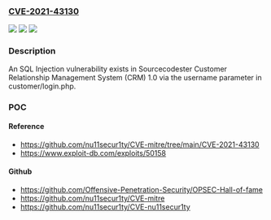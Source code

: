 ### [CVE-2021-43130](https://cve.mitre.org/cgi-bin/cvename.cgi?name=CVE-2021-43130)
![](https://img.shields.io/static/v1?label=Product&message=n%2Fa&color=blue)
![](https://img.shields.io/static/v1?label=Version&message=n%2Fa&color=blue)
![](https://img.shields.io/static/v1?label=Vulnerability&message=n%2Fa&color=brighgreen)

### Description

An SQL Injection vulnerability exists in Sourcecodester Customer Relationship Management System (CRM) 1.0 via the username parameter in customer/login.php.

### POC

#### Reference
- https://github.com/nu11secur1ty/CVE-mitre/tree/main/CVE-2021-43130
- https://www.exploit-db.com/exploits/50158

#### Github
- https://github.com/Offensive-Penetration-Security/OPSEC-Hall-of-fame
- https://github.com/nu11secur1ty/CVE-mitre
- https://github.com/nu11secur1ty/CVE-nu11secur1ty


